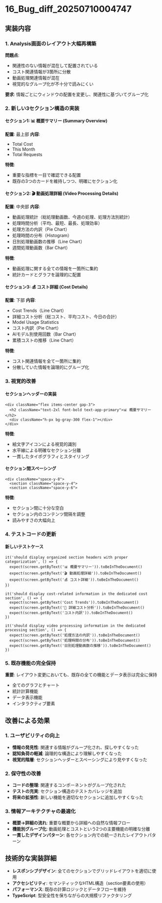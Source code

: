 # 16_Bug_diff_20250710004747

## 実装内容

### 1. Analysis画面のレイアウト大幅再構築

**問題点**: 
- 関連性のない情報が混在して配置されている
- コスト関連情報が3箇所に分散
- 動画処理関連情報が混在
- 視覚的なグループ化が不十分で読みにくい

**要求**: 
情報ごとにウィンドウの配置を変更し、関連性に基づいてグループ化

### 2. 新しい3セクション構造の実装

#### セクション1: 📊 概要サマリー (Summary Overview)
**配置**: 最上部
**内容**: 
- Total Cost
- This Month
- Total Requests

**特徴**: 
- 重要な指標を一目で確認できる配置
- 既存の3つのカードを維持しつつ、明確にセクション化

#### セクション2: 🎬 動画処理詳細 (Video Processing Details)
**配置**: 中央部
**内容**: 
- 動画処理統計（総処理動画数、今週の処理、処理方法別統計）
- 処理時間分析（平均、最短、最長、処理効率）
- 処理方法の内訳（Pie Chart）
- 処理時間の分布（Histogram）
- 日別処理動画数の推移（Line Chart）
- 週間処理動画数（Bar Chart）

**特徴**: 
- 動画処理に関する全ての情報を一箇所に集約
- 統計カードとグラフを論理的に配置

#### セクション3: 💰 コスト詳細 (Cost Details)
**配置**: 下部
**内容**: 
- Cost Trends（Line Chart）
- 詳細コスト分析（総コスト、平均コスト、今日の合計）
- Model Usage Statistics
- コスト内訳（Pie Chart）
- AIモデル別使用回数（Bar Chart）
- 累積コストの推移（Line Chart）

**特徴**: 
- コスト関連情報を全て一箇所に集約
- 分散していた情報を論理的にグループ化

### 3. 視覚的改善

#### セクションヘッダーの実装
```tsx
<div className="flex items-center gap-3">
  <h2 className="text-2xl font-bold text-app-primary">📊 概要サマリー</h2>
  <div className="h-px bg-gray-300 flex-1"></div>
</div>
```

**特徴**:
- 絵文字アイコンによる視覚的識別
- 水平線による明確なセクション分離
- 一貫したタイポグラフィとスタイリング

#### セクション間スペーシング
```tsx
<div className="space-y-8">
  <section className="space-y-4">
  <section className="space-y-6">
```

**特徴**:
- セクション間に十分な空白
- セクション内のコンテンツ間隔を調整
- 読みやすさの大幅向上

### 4. テストコードの更新

#### 新しいテストケース
```tsx
it('should display organized section headers with proper categorization', () => {
  expect(screen.getByText('📊 概要サマリー')).toBeInTheDocument()
  expect(screen.getByText('🎬 動画処理詳細')).toBeInTheDocument()
  expect(screen.getByText('💰 コスト詳細')).toBeInTheDocument()
})

it('should display cost-related information in the dedicated cost section', () => {
  expect(screen.getByText('Cost Trends')).toBeInTheDocument()
  expect(screen.getByText('💸 詳細コスト分析')).toBeInTheDocument()
  expect(screen.getByText('コスト内訳')).toBeInTheDocument()
})

it('should display video processing information in the dedicated processing section', () => {
  expect(screen.getByText('処理方法の内訳')).toBeInTheDocument()
  expect(screen.getByText('処理時間の分布')).toBeInTheDocument()
  expect(screen.getByText('日別処理動画数の推移')).toBeInTheDocument()
})
```

### 5. 既存機能の完全保持

**重要**: レイアウト変更においても、既存の全ての機能とデータ表示は完全に保持

- 全てのグラフとチャート
- 統計計算機能
- データ表示機能
- インタラクティブ要素

## 改善による効果

### 1. ユーザビリティの向上
- **情報の発見性**: 関連する情報がグループ化され、探しやすくなった
- **認知負荷の軽減**: 論理的な構造により理解しやすくなった
- **視覚的階層**: セクションヘッダーとスペーシングにより見やすくなった

### 2. 保守性の改善
- **コードの整理**: 関連するコンポーネントがグループ化された
- **テストの充実**: セクション構造のテストカバレッジを追加
- **将来の拡張性**: 新しい機能を適切なセクションに追加しやすくなった

### 3. 情報アーキテクチャの最適化
- **概要→詳細の流れ**: 重要な概要から詳細への自然な情報フロー
- **機能別グループ化**: 動画処理とコストという2つの主要機能の明確な分離
- **一貫したデザインパターン**: 各セクション内での統一されたレイアウトパターン

## 技術的な実装詳細

- **レスポンシブデザイン**: 全てのセクションでグリッドレイアウトを適切に使用
- **アクセシビリティ**: セマンティックなHTML構造（section要素の使用）
- **パフォーマンス**: 既存の計算ロジックとデータフローを維持
- **TypeScript**: 型安全性を保ちながらの大規模リファクタリング